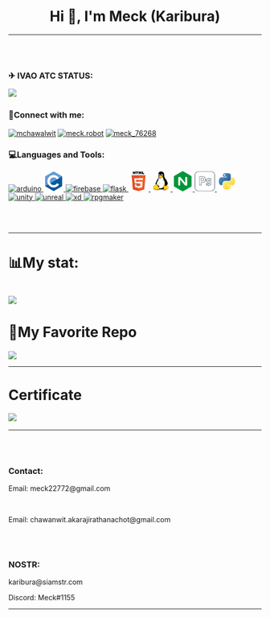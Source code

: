 <html>
  <body>
<h1 align="center">Hi 👋, I'm Meck (Karibura)</h1>
<hr><br><br>
<h3 align="left">✈ IVAO ATC STATUS:</h3>
<img src="https://status.ivao.aero/686102.png">
<h3 align="left">📡Connect with me:</h3>
<p align="left">
<a href="https://twitter.com/mchawalwit" target="blank"><img align="center" src="https://raw.githubusercontent.com/rahuldkjain/github-profile-readme-generator/master/src/images/icons/Social/twitter.svg" alt="mchawalwit" height="30" width="40" /></a>
<a href="https://fb.com/meck.robot" target="blank"><img align="center" src="https://raw.githubusercontent.com/rahuldkjain/github-profile-readme-generator/master/src/images/icons/Social/facebook.svg" alt="meck.robot" height="30" width="40" /></a>
<a href="https://instagram.com/meck_76268" target="blank"><img align="center" src="https://raw.githubusercontent.com/rahuldkjain/github-profile-readme-generator/master/src/images/icons/Social/instagram.svg" alt="meck_76268" height="30" width="40" /></a>
</p>

<h3 align="left">💻Languages and Tools:</h3>
<p align="left"> <a href="https://www.arduino.cc/" target="_blank"> <img src="https://cdn.worldvectorlogo.com/logos/arduino-1.svg" alt="arduino" width="40" height="40"/> </a> <a href="https://www.cprogramming.com/" target="_blank"> <img src="https://raw.githubusercontent.com/devicons/devicon/master/icons/c/c-original.svg" alt="c" width="40" height="40"/> </a> <a href="https://firebase.google.com/" target="_blank"> <img src="https://www.vectorlogo.zone/logos/firebase/firebase-icon.svg" alt="firebase" width="40" height="40"/> </a> <a href="https://flask.palletsprojects.com/" target="_blank"> <img src="https://www.vectorlogo.zone/logos/pocoo_flask/pocoo_flask-icon.svg" alt="flask" width="40" height="40"/> </a> <a href="https://www.w3.org/html/" target="_blank"> <img src="https://raw.githubusercontent.com/devicons/devicon/master/icons/html5/html5-original-wordmark.svg" alt="html5" width="40" height="40"/> </a> <a href="https://www.linux.org/" target="_blank"> <img src="https://raw.githubusercontent.com/devicons/devicon/master/icons/linux/linux-original.svg" alt="linux" width="40" height="40"/> </a> <a href="https://www.nginx.com" target="_blank"> <img src="https://raw.githubusercontent.com/devicons/devicon/master/icons/nginx/nginx-original.svg" alt="nginx" width="40" height="40"/> </a> <a href="https://www.photoshop.com/en" target="_blank"> <img src="https://raw.githubusercontent.com/devicons/devicon/master/icons/photoshop/photoshop-line.svg" alt="photoshop" width="40" height="40"/> </a> <a href="https://www.python.org" target="_blank"> <img src="https://raw.githubusercontent.com/devicons/devicon/master/icons/python/python-original.svg" alt="python" width="40" height="40"/> </a> <a href="https://unity.com/" target="_blank"> <img src="https://www.vectorlogo.zone/logos/unity3d/unity3d-icon.svg" alt="unity" width="40" height="40"/> </a> <a href="https://unrealengine.com/" target="_blank"> <img src="https://raw.githubusercontent.com/kenangundogan/fontisto/036b7eca71aab1bef8e6a0518f7329f13ed62f6b/icons/svg/brand/unreal-engine.svg" alt="unreal" width="40" height="40"/> </a> <a href="https://www.adobe.com/products/xd.html" target="_blank"> <img src="https://cdn.worldvectorlogo.com/logos/adobe-xd.svg" alt="xd" width="40" height="40"/> </a>
<a href="https://www.rpgmakerweb.com/" target="_blank"> <img src="https://assets-global.website-files.com/5efc0159f9a97ba05a8b2902/5f33815d2ffe39d6b39f848d_rpg-maker-web-icon.png" alt="rpgmaker" width="40" height="40"/> </a></p>
<br><br><hr>
<h1>📊My stat:</h1>
<br>
<img align="center" src="https://github-readme-stats.vercel.app/api?username=karibura-cyber&theme=radical"/>
<br>
<h1>💾My Favorite Repo</h1>
<a href="https://github.com/Karibura-Cyber/IVAO-ATC-Status">
<img align="center" src="https://github-readme-stats.vercel.app/api/pin/?username=karibura-cyber&repo=IVAO-ATC-Status"/>
</a>
<!--<a href="https://github.com/Karibura-Cyber/python-json-login-system">
<img align="right" src="https://scontent.fbkk6-2.fna.fbcdn.net/v/t1.15752-9/230182547_191693296344271_9106502155773650204_n.png?_nc_cat=109&ccb=1-5&_nc_sid=ae9488&_nc_ohc=LhN_m1XEyQMAX-spb24&tn=6hU7arYck_OOlEOT&_nc_ht=scontent.fbkk6-2.fna&oh=8c08a4e0550d4cbc98bdd3ced549bb63&oe=615B1FEF"/>
</a>-->
<br><hr>
<h1>Certificate</h1>
<a href="https://mikrotik.com/training/certificates/c282480cb0d2bef3b904"><img src="https://academyxperts.com/wp-content/uploads/2022/08/Certificacion-MIkroTik-MTCNA-logo-2022-2.png" width="20%"></a><hr>

<br><br>
<h3 align="left">Contact:</h3>
<p>Email: meck22772@gmail.com</p><br>
<p>Email: chawanwit.akarajirathanachot@gmail.com</p><br><br>
<h3 align="left">NOSTR:</h3>
<p>karibura@siamstr.com</p>
<p>Discord: Meck#1155</p>
<hr><br><br><br><br><br>
  </body>
</html>
